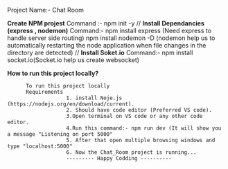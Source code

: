 Project Name:- Chat Room

**Create NPM projest** 
Command :- npm init -y
//
**Install Dependancies (express , nodemon)**
Command:- npm install express (Need express to handle server side routing)
          npm install nodemon -D (nodemon help us to automatically restarting the node application when file changes in the directory are detected)
//
**Install Soket.io**
Command:- npm install socket.io(Socket.io help us create websocket)

**How to run this project locally?**

          To run this project locally 
          Requirements
                       1. install Noje.js (https://nodejs.org/en/download/current).
                       2. Should have code editor (Preferred VS code).
                       3.Open terminal on VS code or any other code editor.
                       4.Run this command:- npm run dev (It will show you a message "Listening on port 5000"
                       5. After that open multiple browsing windows and type "localhost:5000"
                       6. Now the Chat_Room project is running... 
                       --------- Happy Codding ----------
                       
          
